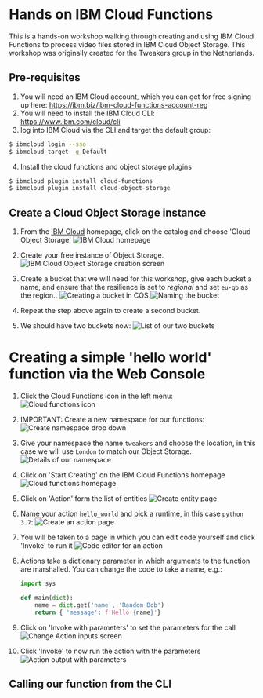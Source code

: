 # Hands on IBM Cloud Functions
This is a hands-on workshop walking through creating and using IBM Cloud Functions to process video files stored in IBM Cloud Object Storage. This workshop was originally created for the Tweakers group in the Netherlands.

## Pre-requisites

1. You will need an IBM Cloud account, which you can get for free signing up here: https://ibm.biz/ibm-cloud-functions-account-reg
2. You will need to install the IBM Cloud CLI: https://www.ibm.com/cloud/cli
3. log into IBM Cloud via the CLI and target the default group:

```bash
$ ibmcloud login --sso
$ ibmcloud target -g Default
```

4. Install the cloud functions and object storage plugins

```bash
$ ibmcloud plugin install cloud-functions
$ ibmcloud plugin install cloud-object-storage
```

## Create a Cloud Object Storage instance

1. From the [IBM Cloud](https://cloud.ibm.com) homepage, click on the catalog and choose 'Cloud Object Storage'
  ![IBM Cloud homepage](_images/cos1.png)

2. Create your free instance of Object Storage.
  ![IBM Cloud Object Storage creation screen](_images/cos2.png)

3. Create a bucket that we will need for this workshop, give each bucket a name, and ensure that the resilience is
set to *regional* and set `eu-gb` as the region..
  ![Creating a bucket in COS](_images/cos3.png)
  ![Naming the bucket](_images/cos4.png)

4. Repeat the step above again to create a second bucket.

5. We should have two buckets now:
  ![List of our two buckets](_images/cos5.png)

# Creating a simple 'hello world' function via the Web Console

1. Click the Cloud Functions icon in the left menu: \
  ![Cloud functions icon](_images/functions1.png)

2. IMPORTANT: Create a new namespace for our functions:
  ![Create namespace drop down](_images/namespaces1.png)

3. Give your namespace the name `tweakers` and choose the location, in this case we will use `London` to match our Object Storage.
  ![Details of our namespace](_images/namespaces2.png)

4. Click on 'Start Creating' on the IBM Cloud Functions homepage
  ![Cloud functions homepage](_images/functions2.png)

5. Click on 'Action' form the list of entities
  ![Create entity page](_images/functions3.png)

6. Name your action `hello_world` and pick a runtime, in this case `python 3.7`:
  ![Create an action page](_images/functions4.png)

7. You will be taken to a page in which you can edit code yourself and click 'Invoke' to run it
  ![Code editor for an action](_images/functions5.png)

8. Actions take a dictionary parameter in which arguments to the function are marshalled. You can change the code to take a name, e.g.:

    ```python
    import sys

    def main(dict):
        name = dict.get('name', 'Random Bob')
        return { 'message': f'Hello {name}'}
    ```

9. Click on 'Invoke with parameters' to set the parameters for the call
  ![Change Action inputs screen](_images/functions6.png)

10. Click 'Invoke' to now run the action with the parameters
  ![Action output with parameters](_images/functions7.png)



## Calling our function from the CLI

```